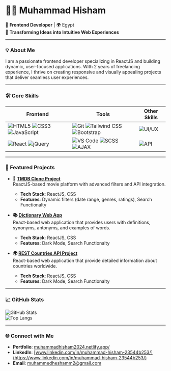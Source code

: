 # 👨‍💻 Muhammad Hisham  

🚀 **Frontend Developer** | 🌍 Egypt  
🔎 **Transforming Ideas into Intuitive Web Experiences**  

---

### 💡 About Me  
I am a passionate frontend developer specializing in ReactJS and building dynamic, user-focused applications. With 2 years of freelancing experience, I thrive on creating responsive and visually appealing projects that deliver seamless user experiences.

---

### 🛠️ Core Skills  

| **Frontend**                                                                                             | **Tools**                                                                                                   | **Other Skills**                           |
|----------------------------------------------------------------------------------------------------------|-------------------------------------------------------------------------------------------------------------|--------------------------------------------|
| ![HTML5](https://img.shields.io/badge/HTML5-orange?style=for-the-badge&logo=html5&logoColor=white)       ![CSS3](https://img.shields.io/badge/CSS3-blue?style=for-the-badge&logo=css3&logoColor=white) ![JavaScript](https://img.shields.io/badge/JavaScript-yellow?style=for-the-badge&logo=javascript&logoColor=white) | ![Git](https://img.shields.io/badge/Git-F05032?style=for-the-badge&logo=git&logoColor=white) ![Tailwind CSS](https://img.shields.io/badge/TailwindCSS-38B2AC?style=for-the-badge&logo=tailwind-css&logoColor=white) ![Bootstrap](https://img.shields.io/badge/Bootstrap-purple?style=for-the-badge&logo=bootstrap&logoColor=white) | ![UI/UX](https://img.shields.io/badge/UI%2FUX-Principles-green?style=for-the-badge) |
| ![React](https://img.shields.io/badge/React-61DAFB?style=for-the-badge&logo=react&logoColor=black)       ![jQuery](https://img.shields.io/badge/jQuery-0769AD?style=for-the-badge&logo=jquery&logoColor=white)           | ![VS Code](https://img.shields.io/badge/VSCode-007ACC?style=for-the-badge&logo=visual-studio-code&logoColor=white) ![SCSS](https://img.shields.io/badge/SCSS-CC6699?style=for-the-badge&logo=sass&logoColor=white) ![AJAX](https://img.shields.io/badge/AJAX-blue?style=for-the-badge&logo=ajax&logoColor=white) | ![API](https://img.shields.io/badge/API-Integration-lightblue?style=for-the-badge) |


---

### 🌟 Featured Projects  

- **🎥 [TMDB Clone Project](https://tmdb-clone2024.vercel.app/)**  
  ReactJS-based movie platform with advanced filters and API integration.  
  - **Tech Stack**: ReactJS, CSS  
  - **Features**: Dynamic filters (date range, genres, ratings), Search Functionalty

- **📚 [Dictionary Web App](https://dictionary-web-app-lovat.vercel.app/)**  
  React-based web application that provides users with definitions, synonyms, antonyms, and examples of words.
  - **Tech Stack**: ReactJS, CSS  
  - **Features**: Dark Mode, Search Functionalty

- **🌍 [REST Countries API Project](https://github.com/your-repo-link)**  
  React-based web application that provide detailed information about countries worldwide.  
  - **Tech Stack**: ReactJS, CSS
  - **Features**: Dark Mode, Search Functionalty

---

### 📈 GitHub Stats  

![GitHub Stats](https://github-readme-stats.vercel.app/api?username=mohamedhesham221&show_icons=true&theme=tokyonight)  
![Top Langs](https://github-readme-stats.vercel.app/api/top-langs/?username=mohamedhesham221&layout=compact&theme=tokyonight)  

---

### 🌐 Connect with Me  

- **Portfolio**: [muhammadhisham2024.netlify.app/](https://muhammadhisham2024.netlify.app/)  
- **LinkedIn**: [www.linkedin.com/in/muhammad-hisham-23544b253/](https://www.linkedin.com/in/muhammad-hisham-23544b253/)
- **Email**: [muhammedheshamm2@gmail.com](mailto:https://muhammedheshamm2@gmail.com)  
